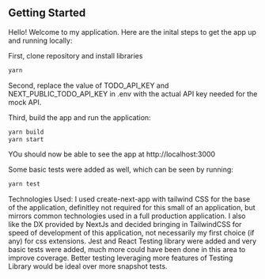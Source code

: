 ## Getting Started

Hello! Welcome to my application. Here are the inital steps to get the app up and running locally:

First, clone repository and install libraries

```bash
yarn
```

Second, replace the value of TODO_API_KEY and NEXT_PUBLIC_TODO_API_KEY in .env with the actual API key needed for the mock API.


Third, build the app and run the application:

```bash
yarn build
yarn start
```

YOu should now be able to see the app at http://localhost:3000

Some basic tests were added as well, which can be seen by running:
```bash
yarn test
```

Technologies Used:
I used create-next-app with tailwind CSS for the base of the application, definitley not required for this small of an application, but mirrors common technologies used in a full production application. I also like the DX provided by NextJs and decided bringing in TailwindCSS for speed of development of this application, not necessarily my first choice (if any) for css extensions.
Jest and React Testing library were added and very basic tests were added, much more could have been done in this area to improve coverage. Better testing leveraging more features of Testing Library would be ideal over more snapshot tests. 

